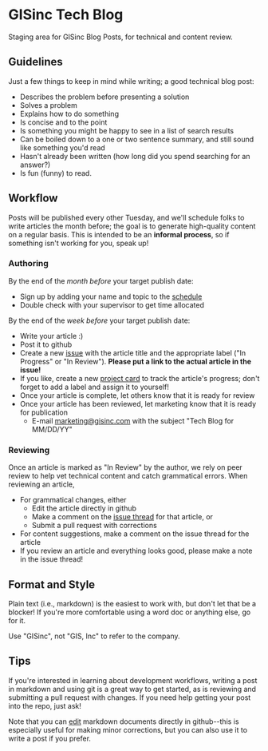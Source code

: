 # GISinc Tech Blog
Staging area for GISinc Blog Posts, for technical and content review.

## Guidelines
Just a few things to keep in mind while writing; a good technical blog post:

* Describes the problem before presenting a solution 
* Solves a problem 
* Explains how to do something 
* Is concise and to the point 
* Is something you might be happy to see in a list of search results 
* Can be boiled down to a one or two sentence summary, and still sound like something you'd read 
* Hasn't already been written (how long did you spend searching for an answer?) 
* Is fun (funny) to read.

## Workflow
Posts will be published every other Tuesday, and we'll schedule folks to write articles the month before; the goal is to generate high-quality content on a regular basis.  This is intended to be an **informal process**, so if something isn't working for you, speak up!

### Authoring
By the end of the *month before* your target publish date:

* Sign up by adding your name and topic to the [schedule](https://gisinc.sharepoint.com/sites/techblog/_layouts/15/WopiFrame.aspx?sourcedoc=%7B0400897D-54DE-47E4-A253-F6A64DF244C0%7D&file=Topics%20and%20Schedule.xlsx&action=default&IsList=1&ListId=%7BFE5A177B-935B-421B-A744-33C3AA803889%7D&ListItemId=1)
* Double check with your supervisor to get time allocated

By the end of the *week before* your target publish date:

* Write your article :)
* Post it to github
* Create a new [issue](https://github.com/gisinc/tech-blog/issues) with the article title and the appropriate label ("In Progress" or "In Review").  **Please put a link to the actual article in the issue!**
* If you like, create a new [project card](https://github.com/gisinc/tech-blog/projects/1) to track the article's progress; don't forget to add a label and assign it to yourself!
* Once your article is complete, let others know that it is ready for review
* Once your article has been reviewed, let marketing know that it is ready for publication
  * E-mail [marketing@gisinc.com](mailto:marketing@gisinc.com) with the subject "Tech Blog for MM/DD/YY"

### Reviewing
Once an article is marked as "In Review" by the author, we rely on peer review to help vet technical content and catch grammatical errors.  When reviewing an article,

* For grammatical changes, either
  * Edit the article directly in github
  * Make a comment on the [issue thread](https://github.com/gisinc/tech-blog/issues) for that article, or
  * Submit a pull request with corrections
* For content suggestions, make a comment on the issue thread for the article
* If you review an article and everything looks good, please make a note in the issue thread!

## Format and Style
Plain text (i.e., markdown) is the easiest to work with, but don't let that be a blocker!  If you're more comfortable using a word doc or anything else, go for it.

Use "GISinc", not "GIS, Inc" to refer to the company.

## Tips
If you're interested in learning about development workflows, writing a post in markdown and using git is a great way to get started, as is reviewing and submitting a pull request with changes.  If you need help getting your post into the repo, just ask!

Note that you can [edit](readme/github-edit.png) markdown documents directly in github--this is especially useful for making minor corrections, but you can also use it to write a post if you prefer.
